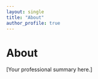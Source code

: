 ```yaml
---
layout: single
title: "About"
author_profile: true
---
```


# About

[Your professional summary here.]
